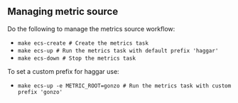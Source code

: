 ## Managing metric source

Do the following to manage the metrics source workflow:
* `make ecs-create # Create the metrics task`
* `make ecs-up # Run the metrics task with default prefix 'haggar'`
* `make ecs-down # Stop the metrics task`

To set a custom prefix for haggar use:
* `make ecs-up -e METRIC_ROOT=gonzo # Run the metrics task with custom prefix 'gonzo'`
